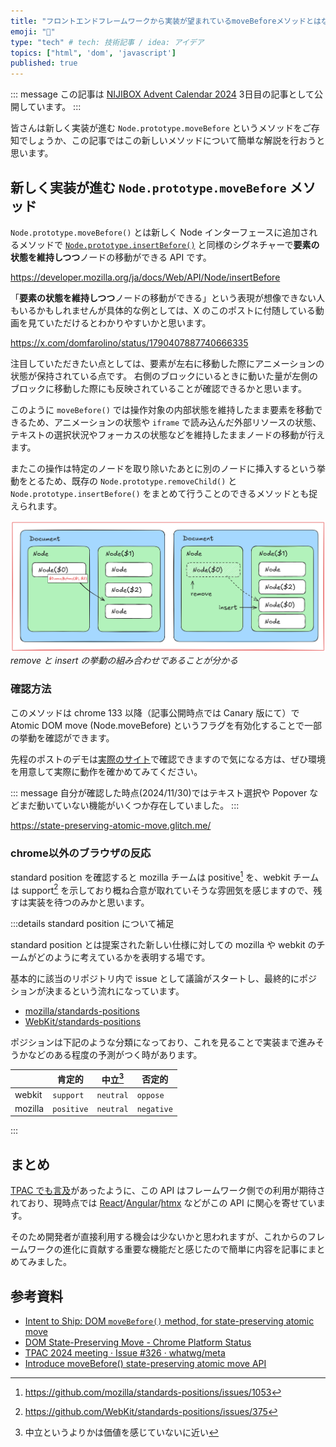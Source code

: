 ```yaml
---
title: "フロントエンドフレームワークから実装が望まれているmoveBeforeメソッドとはなにか"
emoji: "🏃"
type: "tech" # tech: 技術記事 / idea: アイデア
topics: ["html", 'dom', 'javascript']
published: true
---
```


::: message
この記事は [NIJIBOX Advent Calendar 2024](https://qiita.com/advent-calendar/2024/nijibox) 3日目の記事として公開しています。
:::

皆さんは新しく実装が進む `Node.prototype.moveBefore` というメソッドをご存知でしょうか、この記事ではこの新しいメソッドについて簡単な解説を行おうと思います。

## 新しく実装が進む `Node.prototype.moveBefore` メソッド

`Node.prototype.moveBefore()` とは新しく Node インターフェースに追加されるメソッドで [`Node.prototype.insertBefore()`](https://developer.mozilla.org/ja/docs/Web/API/Node/insertBefore) と同様のシグネチャーで**要素の状態を維持しつつ**ノードの移動ができる API です。

https://developer.mozilla.org/ja/docs/Web/API/Node/insertBefore

「**要素の状態を維持しつつ**ノードの移動ができる」という表現が想像できない人もいるかもしれませんが具体的な例としては、X のこのポストに付随している動画を見ていただけるとわかりやすいかと思います。

https://x.com/domfarolino/status/1790407887740666335

注目していただきたい点としては、要素が左右に移動した際にアニメーションの状態が保持されている点です。
右側のブロックにいるときに動いた量が左側のブロックに移動した際にも反映されていることが確認できるかと思います。

このように `moveBefore()` では操作対象の内部状態を維持したまま要素を移動できるため、アニメーションの状態や `iframe` で読み込んだ外部リソースの状態、テキストの選択状況やフォーカスの状態などを維持したままノードの移動が行えます。

またこの操作は特定のノードを取り除いたあとに別のノードに挿入するという挙動をとるため、既存の `Node.prototype.removeChild()` と `Node.prototype.insertBefore()` をまとめて行うことのできるメソッドとも捉えられます。

![moveBeforeの簡単な挙動イメージ](/images/articles/node-move-before/node-move-before.png)
*remove と insert の挙動の組み合わせであることが分かる*

<!-- https://excalidraw.com/#json=zVFQK303hKGcncZjm6opq,TjlxC7FPeZOK7CYYvMqQZA -->

### 確認方法

このメソッドは chrome 133 以降（記事公開時点では Canary 版にて）で Atomic DOM move (Node.moveBefore) というフラグを有効化することで一部の挙動を確認ができます。

先程のポストのデモは[実際のサイト](https://state-preserving-atomic-move.glitch.me/)で確認できますので気になる方は、ぜひ環境を用意して実際に動作を確かめてみてください。

::: message
自分が確認した時点(2024/11/30)ではテキスト選択や Popover などまだ動いていない機能がいくつか存在していました。
:::

https://state-preserving-atomic-move.glitch.me/

### chrome以外のブラウザの反応

standard position を確認すると mozilla チームは positive[^1] を、webkit チームは support[^2] を示しており概ね合意が取れていそうな雰囲気を感じますので、残すは実装を待つのみかと思います。

[^1]: https://github.com/mozilla/standards-positions/issues/1053
[^2]: https://github.com/WebKit/standards-positions/issues/375

:::details standard position について補足

standard position とは提案された新しい仕様に対しての mozilla や webkit のチームがどのように考えているかを表明する場です。

基本的に該当のリポジトリ内で issue として議論がスタートし、最終的にポジションが決まるという流れになっています。

- [mozilla/standards-positions](https://github.com/mozilla/standards-positions)
- [WebKit/standards-positions](https://github.com/WebKit/standards-positions)

ポジションは下記のような分類になっており、これを見ることで実装まで進みそうかなどのある程度の予測がつく時があります。

|         | 肯定的     | 中立[^3]  | 否定的     |
| ------- | ---------- | --------- | ---------- |
| webkit  | `support`  | `neutral` | `oppose`   |
| mozilla | `positive` | `neutral` | `negative` |

[^3]: 中立というよりかは価値を感じていないに近い

:::

## まとめ

[TPAC でも言及](https://github.com/whatwg/meta/issues/326#:~:text=Mason%3A%20this%20is,asked%20about%20retrofitting)があったように、この API はフレームワーク側での利用が期待されており、現時点では [React](https://gist.github.com/gaearon/ad9347f1f809b6fe5af15bb911bbaf6b#moving-and-reparenting-without-losing-state)/[Angular](https://github.com/whatwg/dom/issues/1255#issuecomment-2044930653)/[htmx](https://htmx.org/examples/move-before/) などがこの API に関心を寄せています。

そのため開発者が直接利用する機会は少ないかと思われますが、これからのフレームワークの進化に貢献する重要な機能だと感じたので簡単に内容を記事にまとめてみました。

## 参考資料

- [Intent to Ship: DOM `moveBefore()` method, for state-preserving atomic move](https://groups.google.com/a/chromium.org/g/blink-dev/c/YE_xLH6MkRs/m/_7CD0NYMAAAJ)
- [DOM State-Preserving Move - Chrome Platform Status](https://chromestatus.com/feature/5135990159835136?gate=5177450351558656)
- [TPAC 2024 meeting · Issue #326 · whatwg/meta](https://github.com/whatwg/meta/issues/326#issuecomment-2377500295)
- [Introduce moveBefore() state-preserving atomic move API](https://github.com/whatwg/dom/pull/1307)
